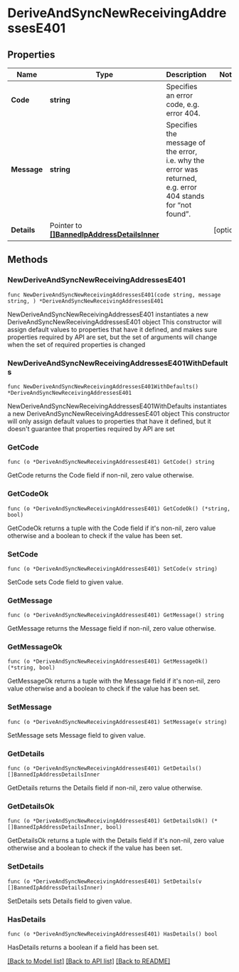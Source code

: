 # DeriveAndSyncNewReceivingAddressesE401

## Properties

Name | Type | Description | Notes
------------ | ------------- | ------------- | -------------
**Code** | **string** | Specifies an error code, e.g. error 404. | 
**Message** | **string** | Specifies the message of the error, i.e. why the error was returned, e.g. error 404 stands for “not found”. | 
**Details** | Pointer to [**[]BannedIpAddressDetailsInner**](BannedIpAddressDetailsInner.md) |  | [optional] 

## Methods

### NewDeriveAndSyncNewReceivingAddressesE401

`func NewDeriveAndSyncNewReceivingAddressesE401(code string, message string, ) *DeriveAndSyncNewReceivingAddressesE401`

NewDeriveAndSyncNewReceivingAddressesE401 instantiates a new DeriveAndSyncNewReceivingAddressesE401 object
This constructor will assign default values to properties that have it defined,
and makes sure properties required by API are set, but the set of arguments
will change when the set of required properties is changed

### NewDeriveAndSyncNewReceivingAddressesE401WithDefaults

`func NewDeriveAndSyncNewReceivingAddressesE401WithDefaults() *DeriveAndSyncNewReceivingAddressesE401`

NewDeriveAndSyncNewReceivingAddressesE401WithDefaults instantiates a new DeriveAndSyncNewReceivingAddressesE401 object
This constructor will only assign default values to properties that have it defined,
but it doesn't guarantee that properties required by API are set

### GetCode

`func (o *DeriveAndSyncNewReceivingAddressesE401) GetCode() string`

GetCode returns the Code field if non-nil, zero value otherwise.

### GetCodeOk

`func (o *DeriveAndSyncNewReceivingAddressesE401) GetCodeOk() (*string, bool)`

GetCodeOk returns a tuple with the Code field if it's non-nil, zero value otherwise
and a boolean to check if the value has been set.

### SetCode

`func (o *DeriveAndSyncNewReceivingAddressesE401) SetCode(v string)`

SetCode sets Code field to given value.


### GetMessage

`func (o *DeriveAndSyncNewReceivingAddressesE401) GetMessage() string`

GetMessage returns the Message field if non-nil, zero value otherwise.

### GetMessageOk

`func (o *DeriveAndSyncNewReceivingAddressesE401) GetMessageOk() (*string, bool)`

GetMessageOk returns a tuple with the Message field if it's non-nil, zero value otherwise
and a boolean to check if the value has been set.

### SetMessage

`func (o *DeriveAndSyncNewReceivingAddressesE401) SetMessage(v string)`

SetMessage sets Message field to given value.


### GetDetails

`func (o *DeriveAndSyncNewReceivingAddressesE401) GetDetails() []BannedIpAddressDetailsInner`

GetDetails returns the Details field if non-nil, zero value otherwise.

### GetDetailsOk

`func (o *DeriveAndSyncNewReceivingAddressesE401) GetDetailsOk() (*[]BannedIpAddressDetailsInner, bool)`

GetDetailsOk returns a tuple with the Details field if it's non-nil, zero value otherwise
and a boolean to check if the value has been set.

### SetDetails

`func (o *DeriveAndSyncNewReceivingAddressesE401) SetDetails(v []BannedIpAddressDetailsInner)`

SetDetails sets Details field to given value.

### HasDetails

`func (o *DeriveAndSyncNewReceivingAddressesE401) HasDetails() bool`

HasDetails returns a boolean if a field has been set.


[[Back to Model list]](../README.md#documentation-for-models) [[Back to API list]](../README.md#documentation-for-api-endpoints) [[Back to README]](../README.md)


